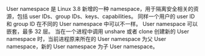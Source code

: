User namespace 是 Linux 3.8 新增的一种 namespace，用于隔离安全相关的资源，包括 user IDs、group IDs、keys、capabilities。
同样一个用户的 user ID 和 group ID 在不同的 User namespace 中可以不一样。
User namespace 可以嵌套，最多 32 层。
当在一个进程中调用 unshare 或者 clone 创建新的 User namespace 时，当前进程原来所在的 User namespace 为父 User namespace，新的 User namespace 为子 User namespace。
